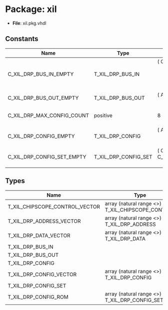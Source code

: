 # Package: xil

- **File**: xil.pkg.vhdl
## Constants

| Name                       | Type                 | Value                                                                                                                                                                                                                                                                  | Description          |
| -------------------------- | -------------------- | ---------------------------------------------------------------------------------------------------------------------------------------------------------------------------------------------------------------------------------------------------------------------- | -------------------- |
| C_XIL_DRP_BUS_IN_EMPTY     | T_XIL_DRP_BUS_IN     |  ( 		Clock			=> '0',<br><span style="padding-left:20px"> 		Enable		=> '0',<br><span style="padding-left:20px"> 		ReadWrite => '0',<br><span style="padding-left:20px"> 		Address		=> (others => '0'),<br><span style="padding-left:20px"> 		Data			=> (others => '0')) |                      |
| C_XIL_DRP_BUS_OUT_EMPTY    | T_XIL_DRP_BUS_OUT    |  ( 		Ack				=> '0',<br><span style="padding-left:20px"> 		Data			=> (others => '0'))                                                                                                                                                                                   |                      |
| C_XIL_DRP_MAX_CONFIG_COUNT | positive             |  8                                                                                                                                                                                                                                                                     | define array indices |
| C_XIL_DRP_CONFIG_EMPTY     | T_XIL_DRP_CONFIG     |  ( 		Address =>	(others => '0'),<br><span style="padding-left:20px"> 		Data =>			(others => '0'),<br><span style="padding-left:20px"> 		Mask =>			(others => '0') 	)                                                                                                   |                      |
| C_XIL_DRP_CONFIG_SET_EMPTY | T_XIL_DRP_CONFIG_SET |  ( 		Configs		=> (others => C_XIL_DRP_CONFIG_EMPTY),<br><span style="padding-left:20px"> 		LastIndex	=> 0 	)                                                                                                                                                           |                      |
## Types

| Name                           | Type                                                 | Description |
| ------------------------------ | ---------------------------------------------------- | ----------- |
| T_XIL_CHIPSCOPE_CONTROL_VECTOR | array (natural range <>) of T_XIL_CHIPSCOPE_CONTROL  |             |
| T_XIL_DRP_ADDRESS_VECTOR       | array (natural range <>) of T_XIL_DRP_ADDRESS        |             |
| T_XIL_DRP_DATA_VECTOR          | array (natural range <>) of T_XIL_DRP_DATA           |             |
| T_XIL_DRP_BUS_IN               |                                                      |             |
| T_XIL_DRP_BUS_OUT              |                                                      |             |
| T_XIL_DRP_CONFIG               |                                                      |             |
| T_XIL_DRP_CONFIG_VECTOR        | array (natural range <>) of T_XIL_DRP_CONFIG         |             |
| T_XIL_DRP_CONFIG_SET           |                                                      |             |
| T_XIL_DRP_CONFIG_ROM           | array (natural range <>) of T_XIL_DRP_CONFIG_SET     |             |
